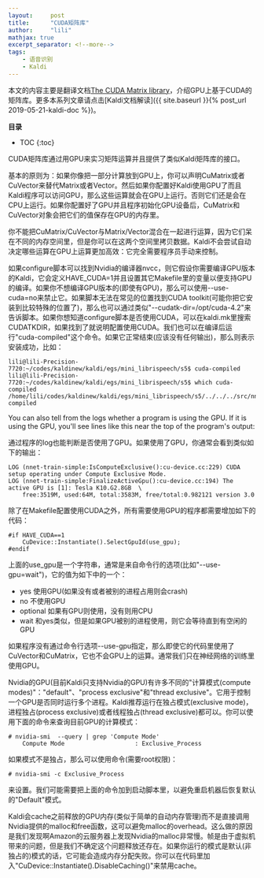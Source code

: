```yaml
---
layout:     post
title:      "CUDA矩阵库"
author:     "lili"
mathjax: true
excerpt_separator: <!--more-->
tags:
    - 语音识别
    - Kaldi
---
```


本文的内容主要是翻译文档[The CUDA Matrix library](http://kaldi-asr.org/doc/cudamatrix.html)，介绍GPU上基于CUDA的矩阵库。更多本系列文章请点击[Kaldi文档解读]({{ site.baseurl }}{% post_url 2019-05-21-kaldi-doc %})。
 <!--more-->
 
**目录**
* TOC
{:toc}
 
 


CUDA矩阵库通过用GPU来实习矩阵运算并且提供了类似Kaldi矩阵库的接口。


基本的原则为：如果你像把一部分计算放到GPU上，你可以声明CuMatrix或者CuVector来替代Matrix或者Vector。然后如果你配置好Kaldi使用GPU了而且Kaldi程序可以访问GPU，那么这些运算就会在GPU上运行。否则它们还是会在CPU上运行。如果你配置好了GPU并且程序初始化GPU设备后，CuMatrix和CuVector对象会把它们的值保存在GPU的内存里。


你不能把CuMatrix/CuVector与Matrix/Vector混合在一起进行运算，因为它们呆在不同的内存空间里，但是你可以在这两个空间里拷贝数据。Kaldi不会尝试自动决定哪些运算在GPU上运算更加高效：它完全需要程序员手动来控制。


如果configure脚本可以找到Nvidia的编译器nvcc，则它假设你需要编译GPU版本的Kaldi，它会定义HAVE_CUDA=1并且设置其它Makefile里的变量以便支持GPU的编译。如果你不想编译GPU版本的(即使有GPU)，那么可以使用\-\-use-cuda=no来禁止它。如果脚本无法在常见的位置找到CUDA toolkit(可能你把它安装到比较特殊的位置了)，那么也可以通过类似"\-\-cudatk-dir=/opt/cuda-4.2"来告诉脚本。如果你想知道configure脚本是否使用CUDA，可以在kaldi.mk里搜索CUDATKDIR，如果找到了就说明配置使用CUDA。我们也可以在编译后运行"cuda-compiled"这个命令。如果它正常结束(应该没有任何输出)，那么则表示安装成功，比如：

```
lili@lili-Precision-7720:~/codes/kaldinew/kaldi/egs/mini_librispeech/s5$ cuda-compiled
lili@lili-Precision-7720:~/codes/kaldinew/kaldi/egs/mini_librispeech/s5$ which cuda-compiled 
/home/lili/codes/kaldinew/kaldi/egs/mini_librispeech/s5/../../../src/nnet2bin/cuda-compiled
```




You can also tell from the logs whether a program is using the GPU. If it is using the GPU, you'll see lines like this near the top of the program's output: 

通过程序的log也能判断是否使用了GPU。如果使用了GPU，你通常会看到类似如下的输出：

```
LOG (nnet-train-simple:IsComputeExclusive():cu-device.cc:229) CUDA setup operating under Compute Exclusive Mode.
LOG (nnet-train-simple:FinalizeActiveGpu():cu-device.cc:194) The active GPU is [1]: Tesla K10.G2.8GB  \
    free:3519M, used:64M, total:3583M, free/total:0.982121 version 3.0
```

除了在Makefile配置使用CUDA之外，所有需要使用GPU的程序都需要增加如下的代码：

```
#if HAVE_CUDA==1
    CuDevice::Instantiate().SelectGpuId(use_gpu);
#endif
```

上面的use_gpu是一个字符串，通常是来自命令行的选项(比如"\-\-use-gpu=wait")，它的值为如下中的一个：

* yes 使用GPU(如果没有或者被别的进程占用则会crash)
* no 不使用GPU
* optional 如果有GPU则使用，没有则用CPU
* wait 和yes类似，但是如果GPU被别的进程使用，则它会等待直到有空闲的GPU

如果程序没有通过命令行选项\-\-use-gpu指定，那么即使它的代码里使用了CuVector和CuMatrix，它也不会GPU上的运算。通常我们只在神经网络的训练里使用GPU。

Nvidia的GPU(目前Kaldi只支持Nvidia的GPU)有许多不同的"计算模式(compute modes)"："default"、"process exclusive"和"thread exclusive"。它用于控制一个GPU是否同时运行多个进程。Kaldi推荐运行在独占模式(exclusive mode)，进程独占(process exclusive)或者线程独占(thread exclusive)都可以。你可以使用下面的命令来查询目前GPU的计算模式：
```
# nvidia-smi  --query | grep 'Compute Mode'
    Compute Mode                    : Exclusive_Process
```

如果模式不是独占，那么可以使用命令(需要root权限)：
```
# nvidia-smi -c Exclusive_Process
```
来设置。我们可能需要把上面的命令加到启动脚本里，以避免重启机器后恢复默认的"Default"模式。

 
Kaldi会cache之前释放的GPU内存(类似于简单的自动内存管理)而不是直接调用Nvidia提供的malloc和free函数，这可以避免malloc的overhead。这么做的原因是我们发现啊Amazon的云服务器上发现Nvidia的malloc非常慢。帧是由于虚拟机带来的问题，但是我们不确定这个问题释放还存在。如果你运行的模式是默认(非独占的)模式的话，它可能会造成内存分配失败。你可以在代码里加入"CuDevice::Instantiate().DisableCaching()"来禁用cache。
